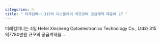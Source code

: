 ```yaml
---
categories: h
title: " 미래컴퍼니 315억 디스플레이 제조장비 공급계약 매출비 27 "
---
```

 미래컴퍼니는 4일 Hefei Xinsheng Optoelectronics Technology Co., Ltd와 315억7780만원 규모의 공급계약을... 